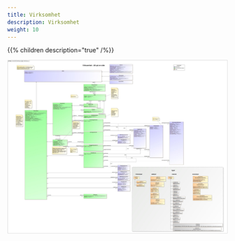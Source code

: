 ```yaml
---
title: Virksomhet
description: Virksomhet
weight: 10
---
```


{{% children description="true" /%}}


![Virksomhet](https://github.com/brreg/informasjonsmodeller/blob/main/enhetsregisteret/strukturmodeller/virksomhet.jpg?raw=true)

